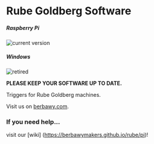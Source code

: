 # Rube Goldberg Software
##### Raspberry Pi 

![current version](https://img.shields.io/badge/current%20version-0.2.0__52-brightgreen.svg)

##### Windows 

![retired](https://img.shields.io/badge/current%20version-retired-red.svg)

**PLEASE KEEP YOUR SOFTWARE UP TO DATE.**

Triggers for Rube Goldberg machines.

Visit us on [berbawy.com](http://berbawy.com/makers).

### If you need help...
visit our [wiki] (https://berbawymakers.github.io/rube/pi)! 

